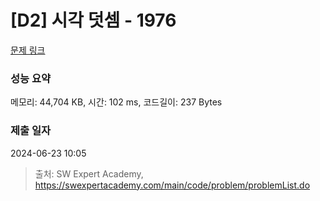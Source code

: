 # [D2] 시각 덧셈 - 1976 

[문제 링크](https://swexpertacademy.com/main/code/problem/problemDetail.do?contestProbId=AV5PttaaAZIDFAUq) 

### 성능 요약

메모리: 44,704 KB, 시간: 102 ms, 코드길이: 237 Bytes

### 제출 일자

2024-06-23 10:05



> 출처: SW Expert Academy, https://swexpertacademy.com/main/code/problem/problemList.do